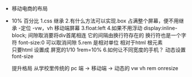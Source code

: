 - 移动电商的布局
- 10% 百分比
    1.css 继承
    2.有什么方法可以实现.box 占满整个屏幕，便不用继承
     -定位
     -vw，vh 移动端屏幕
    3.float:left
    4.如果不用浮动
     display:inline-block; 间隙取消要将div首尾相连 
     它的间隔由换行符存在的 换行符也是一个字符 font-size:0 可以取消间隙
    5.rem 是相对单位 相对于html 根元素  
    只要html 设置成 屏宽的1/10 1rem=10%
    6.如何让不同宽度的手机？
     动态设置 font-size

    提升格局 从学校里传统的 pc 端 -> 移动端 -> 动态的
       vw  vh rem onresize
       
